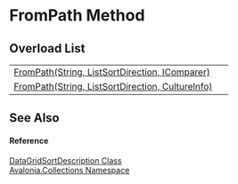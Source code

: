 # FromPath Method


## Overload List
<table>
<tr>
<td><a href="M_Avalonia_Collections_DataGridSortDescription_FromPath">FromPath(String, ListSortDirection, IComparer)</a></td>
<td> </td>
</tr>
<tr>
<td><a href="M_Avalonia_Collections_DataGridSortDescription_FromPath_1">FromPath(String, ListSortDirection, CultureInfo)</a></td>
<td> </td>
</tr>
</table>

## See Also


#### Reference
<a href="T_Avalonia_Collections_DataGridSortDescription">DataGridSortDescription Class</a>  
<a href="N_Avalonia_Collections">Avalonia.Collections Namespace</a>  
